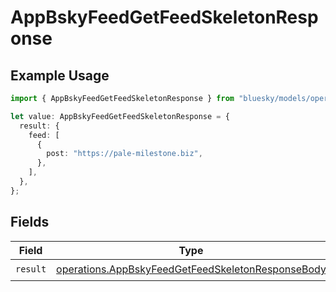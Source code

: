 # AppBskyFeedGetFeedSkeletonResponse

## Example Usage

```typescript
import { AppBskyFeedGetFeedSkeletonResponse } from "bluesky/models/operations";

let value: AppBskyFeedGetFeedSkeletonResponse = {
  result: {
    feed: [
      {
        post: "https://pale-milestone.biz",
      },
    ],
  },
};
```

## Fields

| Field                                                                                                                  | Type                                                                                                                   | Required                                                                                                               | Description                                                                                                            |
| ---------------------------------------------------------------------------------------------------------------------- | ---------------------------------------------------------------------------------------------------------------------- | ---------------------------------------------------------------------------------------------------------------------- | ---------------------------------------------------------------------------------------------------------------------- |
| `result`                                                                                                               | [operations.AppBskyFeedGetFeedSkeletonResponseBody](../../models/operations/appbskyfeedgetfeedskeletonresponsebody.md) | :heavy_check_mark:                                                                                                     | N/A                                                                                                                    |